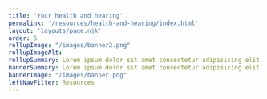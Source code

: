 ```yaml
---
title: 'Your health and hearing'
permalink: '/resources/health-and-hearing/index.html'
layout: 'layouts/page.njk'
order: 5
rollupImage: "/images/banner2.png"
rollupImageAlt:
rollupSummary: Lorem ipsum dolor sit amet consectetur adipisicing elit.
bannerSummary: Lorem ipsum dolor sit amet consectetur adipisicing elit.
bannerImage: "/images/banner.png"
leftNavFilter: Resources
---
```

